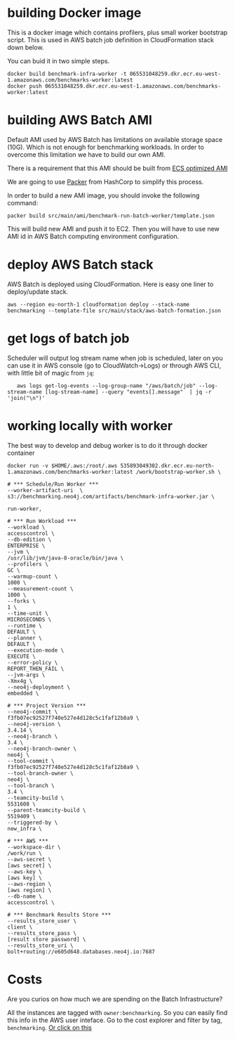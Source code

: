 # building Docker image

This is a docker image which contains profilers, plus small worker bootstrap
script. This is used in AWS batch job definition in CloudFormation stack down
below.

You can buid it in two simple steps.

	docker build benchmark-infra-worker -t 065531048259.dkr.ecr.eu-west-1.amazonaws.com/benchmarks-worker:latest
	docker push 065531048259.dkr.ecr.eu-west-1.amazonaws.com/benchmarks-worker:latest

# building AWS Batch AMI

Default AMI used by AWS Batch has limitations on available storage space (10G).
Which is not enough for benchmarking workloads. In order to overcome this limitation we
have to build our own AMI.

There is a requirement that this AMI should be built from
[ECS optimized AMI](https://docs.aws.amazon.com/AmazonECS/latest/developerguide/ecs-optimized_AMI.html)

We are going to use [Packer](https://www.packer.io/) from HashCorp to simplify this process.

In order to build a new AMI image, you should invoke the following command:

	packer build src/main/ami/benchmark-run-batch-worker/template.json

This will build new AMI and push it to EC2. Then you will have to use new AMI id
in AWS Batch computing environment configuration.

# deploy AWS Batch stack

AWS Batch is deployed using CloudFormation. Here is easy one liner to deploy/update stack.

	aws --region eu-north-1 cloudformation deploy --stack-name benchmarking --template-file src/main/stack/aws-batch-formation.json

# get logs of batch job

Scheduler will output log stream name when job is scheduled, later on you can use it
in AWS console (go to CloudWatch->Logs) or through AWS CLI, with little bit of
magic from `jq`:

       aws logs get-log-events --log-group-name "/aws/batch/job" --log-stream-name [log-stream-name] --query "events[].message"  | jq -r 'join("\n")'

# working locally with worker

The best way to develop and debug worker is to do it through docker container

	docker run -v $HOME/.aws:/root/.aws 535893049302.dkr.ecr.eu-north-1.amazonaws.com/benchmarks-worker:latest /work/bootstrap-worker.sh \

    # *** Schedule/Run Worker ***
    --worker-artifact-uri  \
    s3://benchmarking.neo4j.com/artifacts/benchmark-infra-worker.jar \

    run-worker,
    
    # *** Run Workload ***    
    --workload \
    accesscontrol \
    --db-edition \
    ENTERPRISE \
    --jvm \
    /usr/lib/jvm/java-8-oracle/bin/java \
    --profilers \
    GC \
    --warmup-count \
    1000 \
    --measurement-count \
    1000 \
    --forks \
    1 \
    --time-unit \
    MICROSECONDS \
    --runtime \
    DEFAULT \
    --planner \
    DEFAULT \
    --execution-mode \
    EXECUTE \
    --error-policy \
    REPORT_THEN_FAIL \
    --jvm-args \
    -Xmx4g \
    --neo4j-deployment \
    embedded \
    
    # *** Project Version ***
    --neo4j-commit \
    f3fb07ec92527f740e527e4d128c5c1faf12b8a9 \
    --neo4j-version \
    3.4.14 \
    --neo4j-branch \
    3.4 \
    --neo4j-branch-owner \
    neo4j \
    --tool-commit \
    f3fb07ec92527f740e527e4d128c5c1faf12b8a9 \
    --tool-branch-owner \
    neo4j \
    --tool-branch \
    3.4 \
    --teamcity-build \
    5531608 \
    --parent-teamcity-build \
    5519409 \
    --triggered-by \
    new_infra \

    # *** AWS ***
    --workspace-dir \
    /work/run \
    --aws-secret \
    [aws secret] \
    --aws-key \
    [aws key] \
    --aws-region \
    [aws region] \
    --db-name \
    accesscontrol \

    # *** Benchmark Results Store ***
    --results_store_user \
    client \
    --results_store_pass \
    [result store password] \
    --results_store_uri \
    bolt+routing://e605d648.databases.neo4j.io:7687

# Costs

Are you curios on how much we are spending on the Batch Infrastructure?

All the instances are tagged with `owner:benchmarking`. So you can easily find this info in the AWS user inteface. 
Go to the cost explorer and filter by tag, `benchmarking`. 
[Or click on this](https://console.aws.amazon.com/cost-reports/home?region=eu-north-1#/custom?groupBy=None&hasBlended=false&hasAmortized=false&excludeDiscounts=true&excludeTaggedResources=false&timeRangeOption=Last7Days&granularity=Daily&reportName=&reportType=CostUsage&isTemplate=true&filter=%5B%7B%22dimension%22:%22TagKeyValue%22,%22values%22:null,%22include%22:true,%22children%22:%5B%7B%22dimension%22:%22owner%22,%22values%22:%5B%22benchmarking%22%5D,%22include%22:true,%22children%22:null%7D%5D%7D%5D&chartStyle=Group&forecastTimeRangeOption=None&usageAs=usageQuantity&startDate=2019-10-08&endDate=2019-10-14)
